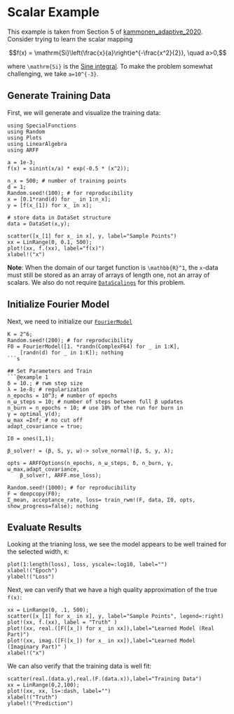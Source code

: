 # Scalar Example

This example is taken from Section 5 of [kammonen_adaptive_2020](@cite).
Consider trying to learn the scalar mapping
```math
f(x) = \mathrm{Si}\left(\frac{x}{a}\right)e^{-\frac{x^2}{2}}, \quad a>0,
```
where ``\mathrm{Si}`` is the [Sine integral](https://en.wikipedia.org/wiki/Trigonometric_integral).  To make the problem somewhat challenging, we take ``a=10^{-3}``.

## Generate Training Data
First, we will generate and visualize the training data:
```@example 1
using SpecialFunctions
using Random
using Plots
using LinearAlgebra
using ARFF

a = 1e-3;
f(x) = sinint(x/a) * exp(-0.5 * (x^2));

n_x = 500; # number of training points
d = 1;
Random.seed!(100); # for reproducibility
x = [0.1*rand(d) for _ in 1:n_x];
y = [f(x_[1]) for x_ in x];

# store data in DataSet structure
data = DataSet(x,y);

scatter([x_[1] for x_ in x], y, label="Sample Points")
xx = LinRange(0, 0.1, 500);
plot!(xx, f.(xx), label="f(x)")
xlabel!("x")
```
**Note**: When the domain of our target function is ``\mathbb{R}^1``, the
``x``-data must still be stored as an array of arrays of length one, not an
array of scalars.  We also do not require [`DataScalings`](@ref) for this
problem.

## Initialize Fourier Model
Next, we need to initialize our [`FourierModel`](@ref)
```@example 1
K = 2^6;
Random.seed!(200); # for reproducibility
F0 = FourierModel([1. *randn(ComplexF64) for _ in 1:K],  
    [randn(d) for _ in 1:K]); nothing
```s

## Set Parameters and Train
```@example 1
δ = 10.; # rwm step size
λ = 1e-8; # regularization
n_epochs = 10^3; # number of epochs
n_ω_steps = 10; # number of steps between full β updates
n_burn = n_epochs ÷ 10; # use 10% of the run for burn in
γ = optimal_γ(d); 
ω_max =Inf; # no cut off
adapt_covariance = true; 

Σ0 = ones(1,1);

β_solver! = (β, S, y, ω)-> solve_normal!(β, S, y, λ);

opts = ARFFOptions(n_epochs, n_ω_steps, δ, n_burn, γ, ω_max,adapt_covariance, 
    β_solver!, ARFF.mse_loss);

Random.seed!(1000); # for reproducibility
F = deepcopy(F0);
Σ_mean, acceptance_rate, loss= train_rwm!(F, data, Σ0, opts, show_progress=false); nothing 
```
## Evaluate Results
Looking at the trianing loss, we see the model appears to be well trained for the selected width, ``K``:
```@example 1
plot(1:length(loss), loss, yscale=:log10, label="")
xlabel!("Epoch")
ylabel!("Loss")
```
Next, we can verify that we have a high quality approximation of the true ``f(x)``:
```@example 1
xx = LinRange(0, .1, 500);
scatter([x_[1] for x_ in x], y, label="Sample Points", legend=:right)
plot!(xx, f.(xx), label = "Truth" )
plot!(xx, real.([F([x_]) for x_ in xx]),label="Learned Model (Real Part)")
plot!(xx, imag.([F([x_]) for x_ in xx]),label="Learned Model (Imaginary Part)" )
xlabel!("x")
```
We can also verify that the training data is well fit:
```@example 1
scatter(real.(data.y),real.(F.(data.x)),label="Training Data")
xx = LinRange(0,2,100);
plot!(xx, xx, ls=:dash, label="")
xlabel!("Truth")
ylabel!("Prediction")
```